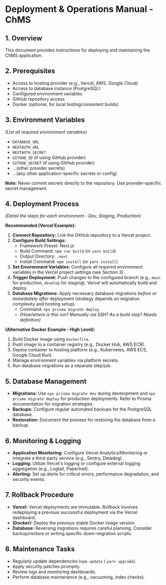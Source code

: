 # Deployment & Operations Manual - ChMS

## 1. Overview

This document provides instructions for deploying and maintaining the ChMS application.

## 2. Prerequisites

- Access to hosting provider (e.g., Vercel, AWS, Google Cloud)
- Access to database instance (PostgreSQL)
- Configured environment variables
- GitHub repository access
- Docker (optional, for local testing/consistent builds)

## 3. Environment Variables

_(List all required environment variables)_

- `DATABASE_URL`
- `NEXTAUTH_URL`
- `NEXTAUTH_SECRET`
- `GITHUB_ID` (if using GitHub provider)
- `GITHUB_SECRET` (if using GitHub provider)
- ...(other provider secrets)
- ...(any other application-specific secrets or config)

**Note:** Never commit secrets directly to the repository. Use provider-specific secret management.

## 4. Deployment Process

_(Detail the steps for each environment - Dev, Staging, Production)_

**Recommended (Vercel Example):**

1.  **Connect Repository:** Link the GitHub repository to a Vercel project.
2.  **Configure Build Settings:**
    - Framework Preset: Next.js
    - Build Command: `npm run build` (or `yarn build`)
    - Output Directory: `.next`
    - Install Command: `npm install` (or `yarn install`)
3.  **Set Environment Variables:** Configure all required environment variables in the Vercel project settings (see Section 3).
4.  **Trigger Deployment:** Push changes to the configured branch (e.g., `main` for production, `develop` for staging). Vercel will automatically build and deploy.
5.  **Database Migrations:** Apply necessary database migrations _before_ or _immediately after_ deployment (strategy depends on migration complexity and hosting setup).
    - Command: `npx prisma migrate deploy`
    - _(How/where is this run? Manually via SSH? As a build step? Needs definition)_

**(Alternative Docker Example - High Level):**

1.  Build Docker image using `Dockerfile`.
2.  Push image to a container registry (e.g., Docker Hub, AWS ECR).
3.  Deploy container to hosting platform (e.g., Kubernetes, AWS ECS, Google Cloud Run).
4.  Manage environment variables via platform secrets.
5.  Run database migrations as a separate step/job.

## 5. Database Management

- **Migrations:** Use `npx prisma migrate dev` during development and `npx prisma migrate deploy` for production deployments. Refer to Prisma documentation for migration strategies.
- **Backups:** Configure regular automated backups for the PostgreSQL database.
- **Restoration:** Document the process for restoring the database from a backup.

## 6. Monitoring & Logging

- **Application Monitoring:** Configure Vercel Analytics/Monitoring or integrate a third-party service (e.g., Sentry, Datadog).
- **Logging:** Utilize Vercel's logging or configure external logging aggregation (e.g., Logtail, Papertrail).
- **Alerting:** Set up alerts for critical errors, performance degradation, and security events.

## 7. Rollback Procedure

- **Vercel:** Vercel deployments are immutable. Rollback involves redeploying a previous successful deployment via the Vercel dashboard.
- **(Docker):** Deploy the previous stable Docker image version.
- **Database:** Reversing migrations requires careful planning. Consider backup/restore or writing specific down-migration scripts.

## 8. Maintenance Tasks

- Regularly update dependencies (`npm update` / `yarn upgrade`).
- Apply security patches promptly.
- Review logs and monitoring dashboards.
- Perform database maintenance (e.g., vacuuming, index checks).
